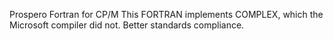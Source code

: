 Prospero Fortran for CP/M This FORTRAN implements COMPLEX, which the Microsoft compiler did not.
Better standards compliance.

